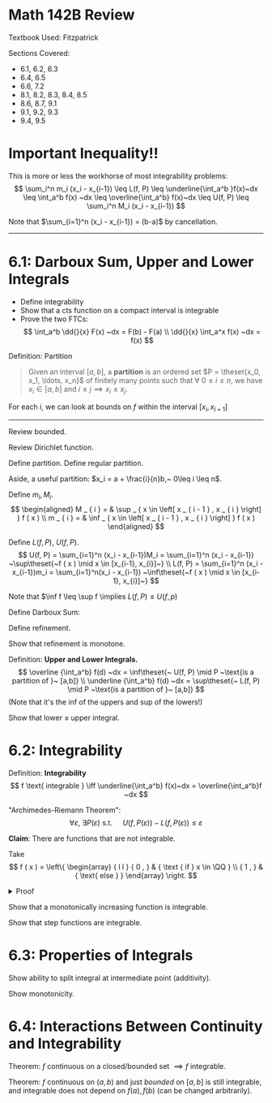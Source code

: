 # Math 142B Review


Textbook Used: Fitzpatrick

Sections Covered:

- 6.1, 6.2, 6.3
- 6.4, 6.5
- 6.6, 7.2
- 8.1, 8.2, 8.3, 8.4, 8.5
- 8.6, 8.7, 9.1
- 9.1, 9.2, 9.3
- 9.4, 9.5

# Important Inequality!!
This is more or less the workhorse of most integrability problems:
$$
\sum_i^n m_i (x_i - x_{i-1}) \leq L(f, P) \leq \underline{\int_a^b }f(x)~dx \leq \int_a^b f(x) ~dx \leq \overline{\int_a^b}  f(x)~dx \leq  U(f, P) \leq \sum_i^n M_i (x_i - x_{i-1})
$$

Note that $\sum_{i=1}^n (x_i - x_{i-1}) = (b-a)$ by cancellation.

---

# 6.1: Darboux Sum, Upper and Lower Integrals

- Define integrability
- Show that a cts function on a compact interval is integrable
- Prove the two FTCs:
$$
\int_a^b \dd{}{x} F(x) ~dx = F(b) - F(a) \\
\dd{}{x} \int_a^x f(x) ~dx = f(x) 
$$

Definition: Partition
> Given an interval $[a,b]$, a **partition** is an ordered set $P = \theset{x_0, x_1, \ldots, x_n}$ of finitely many points such that $\forall~ 0\leq i \leq n$, we have $x_i \in [a,b]$ and $i \leq j \implies x_i \leq x_j$.

For each $i$, we can look at bounds on $f$ within the interval $[x_i, x_{i+1}]$

---

Review bounded.

Review Dirichlet function.

Define partition. Define regular partition.

Aside, a useful partition: $x_i = a + \frac{i}{n}b,~ 0\leq i \leq n$.

Define $m_i, M_i$.
$$
\begin{aligned} 
M _ { i } = & \sup _ { x \in \left[ x _ { i - 1 } , x _ { i } \right] } f ( x ) \\ 
m _ { i } = & \inf _ { x \in \left[ x _ { i - 1 } , x _ { i } \right] } f ( x ) \end{aligned}
$$

Define $L(f, P),~U(f,P)$.
$$
U(f, P) = \sum_{i=1}^n (x_i - x_{i-1})M_i = \sum_{i=1}^n  (x_i - x_{i-1}) ~\sup\theset{~f ( x ) \mid x \in [x_{i-1}, x_{i}]~}  \\
L(f, P) = \sum_{i=1}^n (x_i - x_{i-1})m_i = \sum_{i=1}^n(x_i - x_{i-1}) ~\inf\theset{~f ( x ) \mid x \in [x_{i-1}, x_{i}]~}
$$

Note that $\inf f \leq \sup f \implies $L(f,P) \leq U(f, p)$

Define Darboux Sum:

Define refinement.

Show that refinement is monotone.

Definition: **Upper and Lower Integrals.**
$$
\overline {\int_a^b} f(d) ~dx = \inf\theset{~ U(f, P) \mid P ~\text{is a partition of }~ [a,b]} \\
\underline {\int_a^b} f(d) ~dx = \sup\theset{~ L(f, P) \mid P ~\text{is a partition of }~ [a,b]} 
$$
(Note that it's the inf of the uppers and sup of the lowers!)

Show that lower $\leq$ upper integral.

# 6.2: Integrability

Definition: **Integrability**
$$
f \text{ integrable } \iff \underline{\int_a^b} f(x)~dx = \overline{\int_a^b}f ~dx
$$

"Archimedes-Riemann Theorem":
$$
\forall \varepsilon,~\exists P(\varepsilon) \text{ s.t. } \quad U(f, P(\varepsilon)) - L(f, P(\varepsilon)) \leq \varepsilon
$$


**Claim**: There are functions that are not integrable.

Take
$$
f ( x ) = \left\{ \begin{array} { l l } { 0 , } & { \text { if } x \in \QQ } \\ { 1 , } & { \text{ else } } \end{array} \right.
$$

<details markdown="1">
<summary>Proof</summary>

Let $\varepsilon < \min \theset{1, b-a}$ be fixed. Then let $P(\varepsilon) = \theset{x_0, x_1, \cdots x_n}$ be an arbitrary partition. Note that $[x_{i-1}, x_i]$ is a closed real interval, so it contains at least one rational number $p$, and at least one irrational number $q$. Thus 
$$
\inf \theset{f(x) \mid x \in [x_{i-1}, x_i]} \leq f(p) = 0 \implies m_i \leq 0 \\
\text{and} \\ 
\sup \theset{f(x) \mid x \in [x_{i-1}, x_i]} \geq f(q) = 1 \implies M_i \geq 1.
$$

But this holds for each $i$, so we have
$$
\begin{align*}
U(f, P(\varepsilon)) - L(f, P(\varepsilon)) &= \left( \sum_{i=1}^n (x_i - x_{i-1})M_i  \right) - \left( \sum_{i=1}^n (x_i - x_{i-1})m_i  \right) \\
&\geq \left( \sum_{i=1}^n (x_i - x_{i-1})1  \right) - \left( \sum_{i=1}^n (x_i - x_{i-1})0  \right) \\
&= \left( \sum_{i=1}^n (x_i - x_{i-1})  \right) \\
&= b-a \\
&\geq \varepsilon
\end{align*}
$$

Since $P(\varepsilon)$ was an arbitrary, this holds for any partition, and thus $f$ is not integrable. $\qed$
</details>

Show that a monotonically increasing function is integrable.

Show that step functions are integrable.

# 6.3: Properties of Integrals

Show ability to split integral at intermediate point (additivity).

Show monotonicity.

# 6.4: Interactions Between Continuity and Integrability

Theorem: $f$ continuous on a closed/bounded set $\implies f$ integrable.

Theorem: $f$ continuous on $(a,b)$ and just *bounded* on $[a,b]$ is still integrable, and integrable does not depend on $f(a), f(b)$ (can be changed arbitrarily).